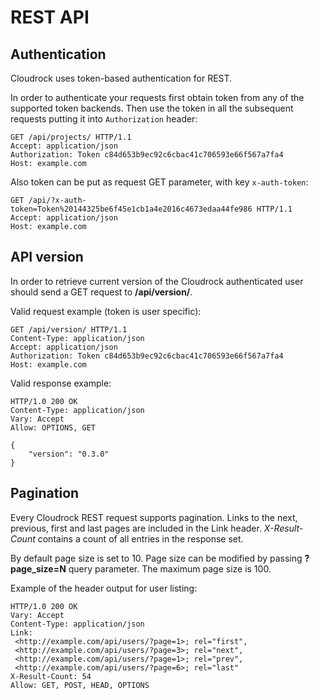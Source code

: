 # REST API

## Authentication

Cloudrock uses token-based authentication for REST.

In order to authenticate your requests first obtain token from any of
the supported token backends. Then use the token in all the subsequent
requests putting it into `Authorization` header:

``` http
GET /api/projects/ HTTP/1.1
Accept: application/json
Authorization: Token c84d653b9ec92c6cbac41c706593e66f567a7fa4
Host: example.com
```

Also token can be put as request GET parameter, with key `x-auth-token`:

``` http
GET /api/?x-auth-token=Token%20144325be6f45e1cb1a4e2016c4673edaa44fe986 HTTP/1.1
Accept: application/json
Host: example.com
```

## API version

In order to retrieve current version of the Cloudrock authenticated user
should send a GET request to **/api/version/**.

Valid request example (token is user specific):

``` http
GET /api/version/ HTTP/1.1
Content-Type: application/json
Accept: application/json
Authorization: Token c84d653b9ec92c6cbac41c706593e66f567a7fa4
Host: example.com
```

Valid response example:

``` http
HTTP/1.0 200 OK
Content-Type: application/json
Vary: Accept
Allow: OPTIONS, GET

{
    "version": "0.3.0"
}
```

## Pagination

Every Cloudrock REST request supports pagination. Links to the next,
previous, first and last pages are included in the Link header.
*X-Result-Count* contains a count of all entries in the response set.

By default page size is set to 10. Page size can be modified by passing
**?page_size=N** query parameter. The maximum page size is 100.

Example of the header output for user listing:

``` http
HTTP/1.0 200 OK
Vary: Accept
Content-Type: application/json
Link:
 <http://example.com/api/users/?page=1>; rel="first",
 <http://example.com/api/users/?page=3>; rel="next",
 <http://example.com/api/users/?page=1>; rel="prev",
 <http://example.com/api/users/?page=6>; rel="last"
X-Result-Count: 54
Allow: GET, POST, HEAD, OPTIONS
```
